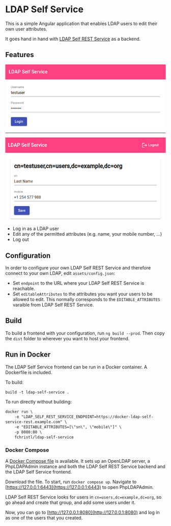 # LDAP Self Service

This is a simple Angular application that enables LDAP users to edit their own user
attributes.

It goes hand in hand with [LDAP Self REST Service](https://github.com/fchristl/ldap-self-rest-service) as a backend.

## Features

![Login Screen](screenshots/login.png)

<hr/>

![Login Screen](screenshots/edit.png)

* Log in as a LDAP user
* Edit any of the permitted attributes (e.g. name, your mobile number, ...)
* Log out

## Configuration
In order to configure your own LDAP Self REST Service and therefore connect to your own
LDAP, edit `assets/config.json`:

* Set `endpoint` to the URL where your LDAP Self REST Service is reachable.
* Set `editableAttributes` to the attributes you want your users to be allowed to edit. This
  normally corresponds to the `EDITABLE_ATTRIBUTES` varaible from LDAP Self REST Service.
  
## Build
To build a frontend with your configuration, run `ng build --prod`. Then copy the
`dist` folder to wherever you want to host your frontend.

## Run in Docker
The LDAP Self Service frontend can be run in a Docker container. A Dockerfile is included.

To build:

    build -t ldap-self-service .
    
To run directly without building:

    docker run \
        -e "LDAP_SELF_REST_SERVICE_ENDPOINT=https://docker-ldap-self-service-rest.example.com" \
        -e "EDITABLE_ATTRIBUTES=[\"sn\", \"mobile\"]" \
        -p 8080:80 \
        fchristl/ldap-self-service

### Docker Compose
A [Docker Compose file](https://github.com/fchristl/ldap-self-rest-service/blob/master/docker-compose.yml)
is available. It sets up an OpenLDAP server, a PhpLDAPAdmin instance and both
the LDAP Self REST Service backend and the LDAP Self Service frontend.

Download the file. To start, run `docker compose up`. Navigate to 
[https://127.0.0.1:6443](https://127.0.0.1:6443) to open PhpLDAPAdmin. 

LDAP Self REST Service looks for users in `cn=users,dc=example,dc=org`, so go ahead
and create that group, and add some users under it.

Now, you can go to [http://127.0.0.1:8080](http://127.0.0.1:8080) and log in as one
of the users that you created.
